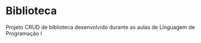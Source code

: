 # Biblioteca
Projeto CRUD de biblioteca desenvolvido durante as aulas de Linguagem de Programação I
